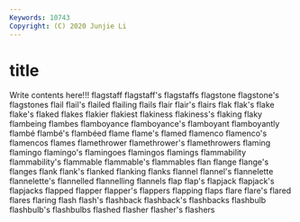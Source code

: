 ```yaml
---
Keywords: 10743
Copyright: (C) 2020 Junjie Li
---
```


# title

Write contents here!!!
flagstaff 
flagstaff's
flagstaffs 
flagstone 
flagstone's 
flagstones 
flail 
flail's 
flailed 
flailing 
flails 
flair
flair's 
flairs 
flak 
flak's 
flake 
flake's 
flaked 
flakes 
flakier 
flakiest
flakiness 
flakiness's 
flaking 
flaky 
flambeing 
flambes 
flamboyance 
flamboyance's 
flamboyant 
flamboyantly
flambé 
flambé's 
flambéed 
flame 
flame's 
flamed 
flamenco 
flamenco's 
flamencos 
flames
flamethrower 
flamethrower's 
flamethrowers 
flaming 
flamingo 
flamingo's 
flamingoes 
flamingos 
flamings 
flammability
flammability's 
flammable 
flammable's 
flammables 
flan 
flange 
flange's 
flanges 
flank 
flank's
flanked 
flanking 
flanks 
flannel 
flannel's 
flannelette 
flannelette's 
flannelled 
flannelling 
flannels
flap 
flap's 
flapjack 
flapjack's 
flapjacks 
flapped 
flapper 
flapper's 
flappers 
flapping
flaps 
flare 
flare's 
flared 
flares 
flaring 
flash 
flash's 
flashback 
flashback's
flashbacks 
flashbulb 
flashbulb's 
flashbulbs 
flashed 
flasher 
flasher's 
flashers 
